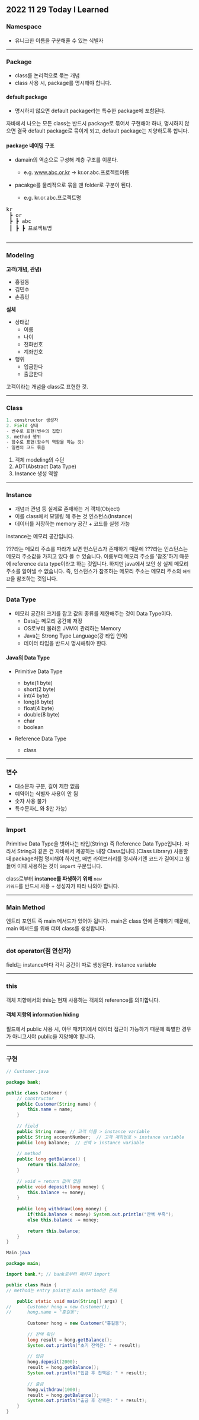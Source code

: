 ## 2022 11 29 Today I Learned

### Namespace

- 유니크한 이름을 구분해줄 수 있는 식별자

---

### Package

- class를 논리적으로 묶는 개념
- class 사용 시, package를 명시해야 합니다.

#### default package

- 명시하지 않으면 default package라는 특수한 package에 포함된다.

자바에서 나오는 모든 class는 반드시 package로 묶어서 구현해야 하나, 명시하지 않으면 결국 default package로 묶이게 되고, default package는 지양하도록 합니다.

#### package 네이밍 구조

- damain의 역순으로 구성해 계층 구조를 이룬다.
  - e.g. www.abc.or.kr → kr.or.abc.프로젝트이름

- pacakge를 물리적으로 묶을 땐 folder로 구분이 된다.<br>
  - e.g. kr.or.abc.프로젝트명

<pre>
kr
 ┣ or
 ┣ ┣ abc
 ┃ ┣ ┣ 프로젝트명
 </pre>

---

### Modeling

**고객(개념, 관념)**
- 홍길동
- 김민수
- 손흥민

**실체**
- 상태값
  - 이름
  - 나이
  - 전화번호
  - 계좌번호
- 행위
  - 입금한다
  - 출금한다

고객이라는 개념을 class로 표현한 것.

----

### Class

```java
1. constructor 생성자
2. Field 상태
- 변수로 표현(변수의 집합)
3. method 행위
- 함수로 표현(함수의 역할을 하는 것)
- 일련의 코드 묶음
```

1. 객체 modeling의 수단
2. ADT(Abstract Data Type)
3. Instance 생성 역할

---

### Instance

- 개념과 관념 등 실제로 존재하는 거 객체(Object)
- 이를 class에서 모델링 해 주는 것 인스턴스(Instance)
- 데이터를 저장하는 memory 공간 + 코드를 실행 가능

instance는 메모리 공간입니다.

???라는 메모리 주소를 따라가 보면 인스턴스가 존재하기 때문에 ???라는 인스턴스는 메모리 주소값을 가지고 있다 볼 수 있습니다. 이름부터 메모리 주소를 '참조'하기 때문에 reference data type이라고 하는 것입니다. 하지만 java에서 보안 상 실제 메모리 주소를 알아낼 수 없습니다. 즉, 인스턴스가 참조하는 메모리 주소는 메모리 주소의 <code>해쉬값</code>을 참조하는 것입니다.

---

### Data Type

- 메모리 공간의 크기를 잡고 값의 종류를 제한해주는 것이 Data Type이다.
  - Data는 메모리 공간에 저장
  - OS로부터 불러온 JVM이 관리하는 Memory
  - Java는 Strong Type Language(강 타입 언어)
  - 데이터 타입을 반드시 명시해줘야 한다.

#### Java의 Data Type 
- Primitive Data Type
  - byte(1 byte)
  - short(2 byte)
  - int(4 byte)
  - long(8 byte)
  - float(4 byte)
  - double(8 byte)
  - char
  - boolean

- Reference Data Type
  - class

---

### 변수
- 대소문자 구분, 길이 제한 없음
- 예약어는 식별자 사용이 안 됨
- 숫자 사용 불가
- 특수문자(_ 와 $만 가능)

---

### Import

Primitive Data Type을 벗어나는 타입(String) 즉 Reference Data Type입니다. 따라서 String과 같은 건 자바에서 제공하는 내장 Class입니다.(Class Library) 사용할 때 package처럼 명시해야 하지만, 매번 라이브러리를 명시하기엔 코드가 길어지고 힘들어 이때 사용하는 것이 <code>import</code> 구문입니다.

class로부터 **instance를 파생하기 위해** <code>new 키워드</code>를 반드시 사용 + 생성자가 따라 나와야 합니다.

---

### Main Method

엔트리 포인트 즉 main 메서드가 있어야 됩니다. main은 class 안에 존재하기 때문에, main 메서드를 위해 더미 class를 생성합니다.

---

### dot operator(점 연산자)

field는 instance마다 각각 공간이 따로 생상된다. instance variable

---

### this

객체 지향에서의 this는 현재 사용하는 객체의 reference를 의미합니다.

#### 객체 지향의 information hiding

필드에서 public 사용 시, 아무 패키지에서 데이터 접근이 가능하기 때문에 특별한 경우가 아니고서야 public을 지양해야 합니다.

---

### 구현

```java
// Customer.java

package bank;

public class Customer {
	// constructor
	public Customer(String name) {
		this.name = name;
	}
	
	// field
	public String name; // 고객 이름 > instance variable
	public String accountNumber;  // 고객 계좌번호 > instance variable
	public long balance;  // 잔액 > instance variable
	
	// method
	public long getBalance() {
		return this.balance;
	}
	
	// void = return 값이 없음
	public void deposit(long money) {
		this.balance += money;
	}
	
	public long withdraw(long money) {
		if(this.balance < money) System.out.println("잔액 부족");
		else this.balance -= money;
		
		return this.balance;
	}
}

```

```java
Main.java

package main;

import bank.*; // bank로부터 패키지 import

public class Main {
// method는 entry point인 main method만 존재

	public static void main(String[] args) {
//		Customer hong = new Customer();
//		hong.name = "홍길동";
		
		Customer hong = new Customer("홍길동");
		
		// 잔액 확인
		long result = hong.getBalance();
		System.out.println("초기 잔액은: " + result);
		
		// 입금
		hong.deposit(2000);
		result = hong.getBalance();
		System.out.println("입금 후 잔액은: " + result);
		
		// 출금
		hong.withdraw(1000);
		result = hong.getBalance();
		System.out.println("출금 후 잔액은: " + result);
	}
}

```
